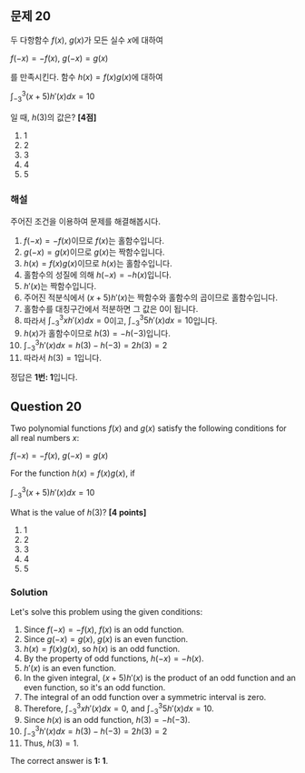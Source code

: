 

## 문제 20

두 다항함수 $f(x)$, $g(x)$가 모든 실수 $x$에 대하여

$f(-x) = -f(x)$, $g(-x) = g(x)$

를 만족시킨다. 함수 $h(x) = f(x)g(x)$에 대하여

$\int_{-3}^{3} (x+5)h'(x)dx = 10$

일 때, $h(3)$의 값은? **[4점]**

1) 1
2) 2
3) 3
4) 4
5) 5

### 해설

주어진 조건을 이용하여 문제를 해결해봅시다.

1. $f(-x) = -f(x)$이므로 $f(x)$는 홀함수입니다.
2. $g(-x) = g(x)$이므로 $g(x)$는 짝함수입니다.
3. $h(x) = f(x)g(x)$이므로 $h(x)$는 홀함수입니다.
4. 홀함수의 성질에 의해 $h(-x) = -h(x)$입니다.
5. $h'(x)$는 짝함수입니다.
6. 주어진 적분식에서 $(x+5)h'(x)$는 짝함수와 홀함수의 곱이므로 홀함수입니다.
7. 홀함수를 대칭구간에서 적분하면 그 값은 0이 됩니다.
8. 따라서 $\int_{-3}^{3} xh'(x)dx = 0$이고, $\int_{-3}^{3} 5h'(x)dx = 10$입니다.
9. $h(x)$가 홀함수이므로 $h(3) = -h(-3)$입니다.
10. $\int_{-3}^{3} h'(x)dx = h(3) - h(-3) = 2h(3) = 2$
11. 따라서 $h(3) = 1$입니다.

정답은 **1번: 1**입니다.

## Question 20

Two polynomial functions $f(x)$ and $g(x)$ satisfy the following conditions for all real numbers $x$:

$f(-x) = -f(x)$, $g(-x) = g(x)$

For the function $h(x) = f(x)g(x)$, if

$\int_{-3}^{3} (x+5)h'(x)dx = 10$

What is the value of $h(3)$? **[4 points]**

1) 1
2) 2
3) 3
4) 4
5) 5

### Solution

Let's solve this problem using the given conditions:

1. Since $f(-x) = -f(x)$, $f(x)$ is an odd function.
2. Since $g(-x) = g(x)$, $g(x)$ is an even function.
3. $h(x) = f(x)g(x)$, so $h(x)$ is an odd function.
4. By the property of odd functions, $h(-x) = -h(x)$.
5. $h'(x)$ is an even function.
6. In the given integral, $(x+5)h'(x)$ is the product of an odd function and an even function, so it's an odd function.
7. The integral of an odd function over a symmetric interval is zero.
8. Therefore, $\int_{-3}^{3} xh'(x)dx = 0$, and $\int_{-3}^{3} 5h'(x)dx = 10$.
9. Since $h(x)$ is an odd function, $h(3) = -h(-3)$.
10. $\int_{-3}^{3} h'(x)dx = h(3) - h(-3) = 2h(3) = 2$
11. Thus, $h(3) = 1$.

The correct answer is **1: 1**.